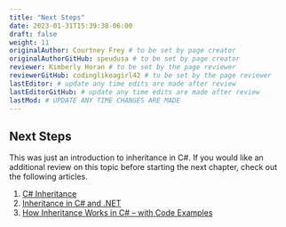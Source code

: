 ```yaml
---
title: "Next Steps"
date: 2023-01-31T15:39:38-06:00
draft: false
weight: 11
originalAuthor: Courtney Frey # to be set by page creator
originalAuthorGitHub: speudusa # to be set by page creator
reviewer: Kimberly Horan # to be set by the page reviewer
reviewerGitHub: codinglikeagirl42 # to be set by the page reviewer
lastEditor: # update any time edits are made after review
lastEditorGitHub: # update any time edits are made after review
lastMod: # UPDATE ANY TIME CHANGES ARE MADE
---
```


## Next Steps

This was just an introduction to inheritance in C#. If you would like an additional review on this topic before starting the next chapter, check out the following articles.

1. [C# Inheritance](https://www.w3schools.com/cs/cs_inheritance.php)
1. [Inheritance in C# and .NET](https://learn.microsoft.com/en-us/dotnet/csharp/fundamentals/tutorials/inheritance)
1. [How Inheritance Works in C# – with Code Examples](https://www.freecodecamp.org/news/inheritance-in-c-sharp/)
